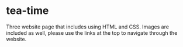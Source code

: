# tea-time
Three website page that includes using HTML and CSS. Images are included as well, please use the links at the top to navigate through the website.
